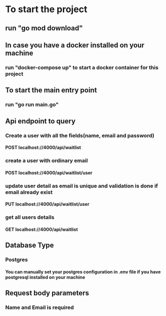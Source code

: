 # To start the project

## run "go mod download"

## In case you have a docker installed on your machine

### run "docker-compose up" to start a docker container for this project

## To start the main entry point

### run "go run main.go"

## Api endpoint to query

### Create a user with all the fields(name, email and password)

#### POST  localhost://4000/api/waitlist

### create a user with ordinary email

#### POST  localhost://4000/api/waitlist/user

### update user detail as email is unique and validation is done if email already exist

#### PUT  localhost://4000/api/waitlist/user

### get all users details

#### GET   localhost://4000/api/waitlist

## Database Type

### Postgres

#### You can manually set your postgres configuration in .env file if you have postgresql installed on your machine

## Request body parameters

### Name and Email is required
